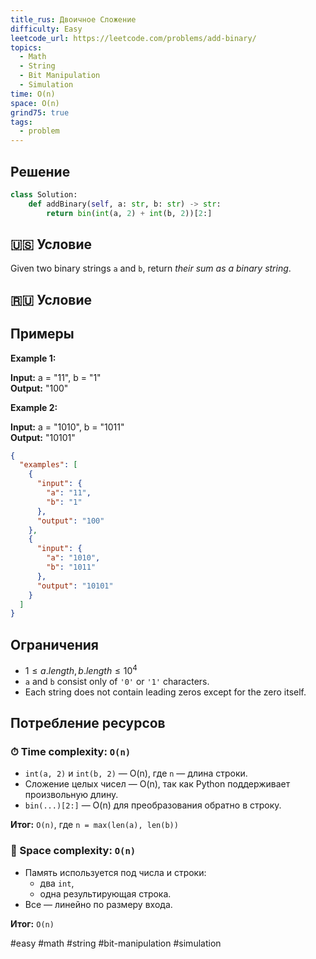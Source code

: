 ```yaml
---
title_rus: Двоичное Сложение
difficulty: Easy
leetcode_url: https://leetcode.com/problems/add-binary/
topics:
  - Math
  - String
  - Bit Manipulation
  - Simulation
time: O(n)
space: O(n)
grind75: true
tags:
  - problem
---
```


## Решение

```python
class Solution:  
    def addBinary(self, a: str, b: str) -> str:  
        return bin(int(a, 2) + int(b, 2))[2:]
```

## 🇺🇸 Условие

Given two binary strings `a` and `b`, return _their sum as a binary string_.

## 🇷🇺 Условие

<!-- Место для вставки перевода на русском языке -->

## Примеры

**Example 1:**

**Input:** a = "11", b = "1"  
**Output:** "100"  

**Example 2:**

**Input:** a = "1010", b = "1011"  
**Output:** "10101"  

```json
{
  "examples": [
    {
      "input": {
        "a": "11",
        "b": "1"
      },
      "output": "100"
    },
    {
      "input": {
        "a": "1010",
        "b": "1011"
      },
      "output": "10101"
    }
  ]
}
```

## Ограничения

- $1 \leq a.length, b.length \leq 10^4$
- `a` and `b` consist only of `'0'` or `'1'` characters.
- Each string does not contain leading zeros except for the zero itself.

## Потребление ресурсов
### ⏱ Time complexity: `O(n)`

- `int(a, 2)` и `int(b, 2)` — O(n), где `n` — длина строки.
- Сложение целых чисел — O(n), так как Python поддерживает произвольную длину.
- `bin(...)[2:]` — O(n) для преобразования обратно в строку.

**Итог:** `O(n)`, где `n = max(len(a), len(b))`

### 🧠 Space complexity: `O(n)`

- Память используется под числа и строки:
    - два `int`,
    - одна результирующая строка.
- Все — линейно по размеру входа.

**Итог:** `O(n)`

#easy #math #string #bit-manipulation #simulation
